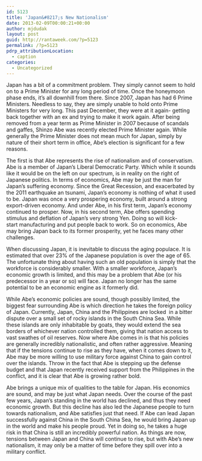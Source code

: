 ```yaml
---
id: 5123
title: 'Japan&#8217;s New Nationalism'
date: 2013-02-09T00:00:21+00:00
author: mjdudak
layout: post
guid: http://rantaweek.com/?p=5123
permalink: /?p=5123
pdrp_attributionLocation:
  - caption
categories:
  - Uncategorized
---
```

Japan has a bit of a commitment problem. They simply cannot seem to hold on to a Prime Minister for any long period of time. Once the honeymoon phase ends, it&#8217;s all downhill from there. Since 2007, Japan has had 6 Prime Ministers. Needless to say, they are simply unable to hold onto Prime Ministers for very long. This past December, they were at it again- getting back together with an ex and trying to make it work again. After being removed from a year term as Prime Minister in 2007 because of scandals and gaffes, Shinzo Abe was recently elected Prime Minister again. While generally the Prime Minister does not mean much for Japan, simply by nature of their short term in office, Abe&#8217;s election is significant for a few reasons.

The first is that Abe represents the rise of nationalism and of conservatism. Abe is a member of Japan&#8217;s Liberal Democratic Party. Which while it sounds like it would be on the left on our spectrum, is in reality on the right of Japanese politics. In terms of economics, Abe may be just the man for Japan&#8217;s suffering economy. Since the Great Recession, and exacerbated by the 2011 earthquake an tsunami, Japan&#8217;s economy is nothing of what it used to be. Japan was once a very prospering economy, built around a strong export-driven economy. And under Abe, in his first term, Japan&#8217;s economy continued to prosper. Now, in his second term, Abe offers spending stimulus and deflation of Japan&#8217;s very strong Yen. Doing so will kick-start manufacturing and put people back to work. So on economics, Abe may bring Japan back to its former prosperity, yet he faces many other challenges.

When discussing Japan, it is inevitable to discuss the aging populace. It is estimated that over 23% of the Japanese population is over the age of 65. The unfortunate thing about having such an old population is simply that the workforce is considerably smaller. With a smaller workforce, Japan&#8217;s economic growth is limited, and this may be a problem that Abe (or his predecessor in a year or so) will face. Japan no longer has the same potential to be an economic engine as it formerly did.

While Abe&#8217;s economic policies are sound, though possibly limited, the biggest fear surrounding Abe is which direction he takes the foreign policy of Japan. Currently, Japan, China and the Philippines are locked  in a bitter dispute over a small set of rocky islands in the South China Sea. While these islands are only inhabitable by goats, they would extend the sea borders of whichever nation controlled them, giving that nation access to vast swathes of oil reserves. Now where Abe comes in is that his policies are generally incredibly nationalistic, and often rather aggressive. Meaning that if the tensions continue to rise as they have, when it comes down to it, Abe may be more willing to use military force against China to gain control over the islands. Throw in the fact that Abe is stepping up the defense budget and that Japan recently received support from the Philippines in the conflict, and it is clear that Abe is growing rather bold.

Abe brings a unique mix of qualities to the table for Japan. His economics are sound, and may be just what Japan needs. Over the course of the past few years, Japan&#8217;s standing in the world has declined, and thus they need economic growth. But this decline has also led the Japanese people to turn towards nationalism, and Abe satisfies just that need. If Abe can lead Japan successfully against China in the South China Sea, he would bring Japan up in the world and make his people proud. Yet in doing so, he takes a huge risk in that China is still an incredibly powerful nation. As things are now, tensions between Japan and China will continue to rise, but with Abe&#8217;s new nationalism, it may only be a matter of time before they spill over into a military conflict.